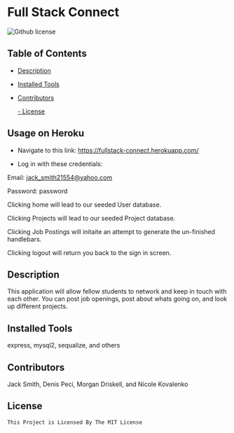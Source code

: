 # Full Stack Connect
  ![Github license](https://img.shields.io/badge/license-MIT-blue.svg)
  ## Table of Contents
  - [Description](#description)
  - [Installed Tools](#installation)
  - [Contributors](#contributors)
  
    [- License](#license)

  ## Usage on Heroku

  - Navigate to this link: https://fullstack-connect.herokuapp.com/

  - Log in with these credentials: 

  Email: jack_smith21554@yahoo.com

  Password: password

  Clicking home will lead to our seeded User database.

  Clicking Projects will lead to our seeded Project database.

  Clicking Job Postings will initaite an attempt to generate the un-finished handlebars.

  Clicking logout will return you back to the sign in screen.


  ## Description
  This application will allow fellow students to network and keep in touch with each other. You can post job openings, post about whats going on, and look up different projects. 
  ## Installed Tools
  express, mysql2, sequalize, and others
  ## Contributors
  Jack Smith, Denis Peci, Morgan Driskell, and Nicole Kovalenko
  ## License
    This Project is Licensed By The MIT License